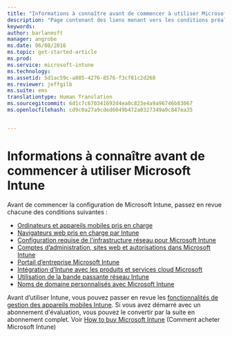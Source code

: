```yaml
---
title: "Informations à connaître avant de commencer à utiliser Microsoft Intune | Microsoft Intune"
description: "Page contenant des liens menant vers les conditions préalables et les conditions requises pour utiliser Intune"
keywords: 
author: barlanmsft
manager: angrobe
ms.date: 06/08/2016
ms.topic: get-started-article
ms.prod: 
ms.service: microsoft-intune
ms.technology: 
ms.assetid: 5d1ac59c-a885-4276-8576-f3cf81c2d268
ms.reviewer: jeffgilb
ms.suite: ems
translationtype: Human Translation
ms.sourcegitcommit: 6d1c7c670341692d4ea0c823e4a9a96746b83067
ms.openlocfilehash: cd9c0a27a9cded6049b472a0327349a9c847ea35


---
```


# Informations à connaître avant de commencer à utiliser Microsoft Intune

Avant de commencer la configuration de Microsoft Intune, passez en revue chacune des conditions suivantes :

- [Ordinateurs et appareils mobiles pris en charge](supported-mobile-devices-and-computers.md)
- [Navigateurs web pris en charge par Intune](supported-web-browsers.md)
- [Configuration requise de l'infrastructure réseau pour Microsoft Intune](network-infrastructure-requirements-for-microsoft-intune.md)
- [Comptes d’administration, sites web et autorisations dans Microsoft Intune](administrative-accounts-websites-perms.md)
- [Portail d’entreprise Microsoft Intune](microsoft-intune-company-portal.md)
- [Intégration d’Intune avec les produits et services cloud Microsoft](integration-with-cloud-services.md)
- [Utilisation de la bande passante réseau Intune](network-bandwidth-use.md)
- [Noms de domaine personnalisés avec Microsoft Intune](domain-names-for-microsoft-intune.md)


Avant d’utiliser Intune, vous pouvez passer en revue les [fonctionnalités de gestion des appareils mobiles Intune](/intune/get-started/mobile-device-management-capabilities-in-microsoft-intune). Si vous avez démarré avec un abonnement d'évaluation, vous pouvez le convertir par la suite en abonnement complet. Voir [How to buy Microsoft Intune](http://www.microsoft.com/en-us/server-cloud/products/microsoft-intune/Purchasing.aspx) (Comment acheter Microsoft Intune)



<!--HONumber=Aug16_HO4-->


